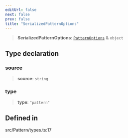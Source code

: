```yaml
---
editUrl: false
next: false
prev: false
title: "SerializedPatternOptions"
---
```


> **SerializedPatternOptions**: [`PatternOptions`](/api/type-aliases/patternoptions/) & `object`

## Type declaration

### source

> **source**: `string`

### type

> **type**: `"pattern"`

## Defined in

src/Pattern/types.ts:17
